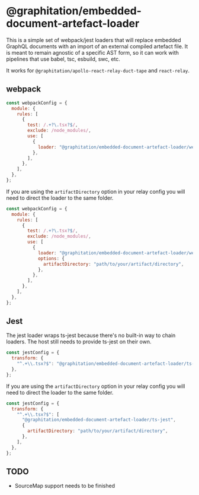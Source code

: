 # @graphitation/embedded-document-artefact-loader

This is a simple set of webpack/jest loaders that will replace embedded GraphQL
documents with an import of an external compiled artefact file. It is meant to
remain agnostic of a specific AST form, so it can work with pipelines that use
babel, tsc, esbuild, swc, etc.

It works for `@graphitation/apollo-react-relay-duct-tape` and `react-relay`.

## webpack

```js
const webpackConfig = {
  module: {
    rules: [
      {
        test: /.+?\.tsx?$/,
        exclude: /node_modules/,
        use: [
          {
            loader: "@graphitation/embedded-document-artefact-loader/webpack",
          },
        ],
      },
    ],
  },
};
```

If you are using the `artifactDirectory` option in your relay config you will need to direct the loader to the same folder.

```js
const webpackConfig = {
  module: {
    rules: [
      {
        test: /.+?\.tsx?$/,
        exclude: /node_modules/,
        use: [
          {
            loader: "@graphitation/embedded-document-artefact-loader/webpack",
            options: {
              artifactDirectory: "path/to/your/artifact/directory",
            },
          },
        ],
      },
    ],
  },
};
```

## Jest

The jest loader wraps ts-jest because there's no built-in way to chain loaders.
The host still needs to provide ts-jest on their own.

```js
const jestConfig = {
  transform: {
    "^.+\\.tsx?$": "@graphitation/embedded-document-artefact-loader/ts-jest",
  },
};
```

If you are using the `artifactDirectory` option in your relay config you will need to direct the loader to the same folder.

```js
const jestConfig = {
  transform: {
    "^.+\\.tsx?$": [
      "@graphitation/embedded-document-artefact-loader/ts-jest",
      {
        artifactDirectory: "path/to/your/artifact/directory",
      },
    ],
  },
};
```

## TODO

- SourceMap support needs to be finished
